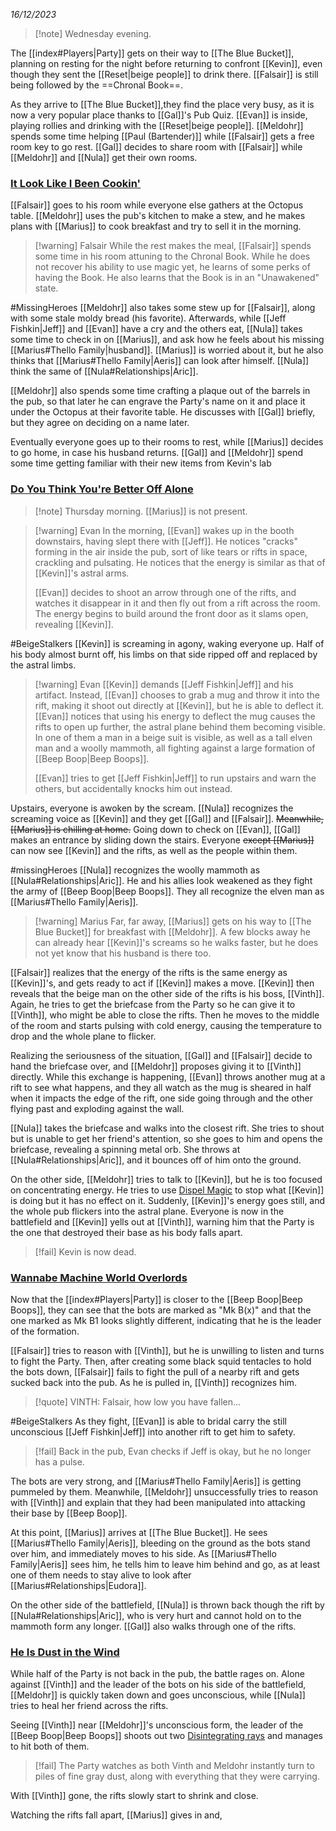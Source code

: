 *16/12/2023*

>[!note]  Wednesday evening.

The [[index#Players|Party]] gets on their way to [[The Blue Bucket]], planning on resting for the night before returning to confront [[Kevin]], even though they sent the [[Reset|beige people]] to drink there. [[Falsair]] is still being followed by the ==Chronal Book==.

As they arrive to [[The Blue Bucket]],they find the place very busy, as it is now a very popular place thanks to [[Gal]]'s Pub Quiz. [[Evan]] is inside, playing rollies and drinking with the [[Reset|beige people]]. [[Meldohr]] spends some time helping [[Paul (Bartender)]] while [[Falsair]] gets a free room key to go rest. [[Gal]] decides to share room with [[Falsair]] while [[Meldohr]] and [[Nula]] get their own rooms.

### [It Look Like I Been Cookin'](https://www.youtube.com/watch?v=a4NYSwNAo08)

[[Falsair]] goes to his room while everyone else gathers at the Octopus table. [[Meldohr]] uses the pub's kitchen to make a stew, and he makes plans with [[Marius]] to cook breakfast and try to sell it in the morning.

>[!warning] Falsair
> While the rest makes the meal, [[Falsair]] spends some time in his room attuning to the Chronal Book. While he does not recover his ability to use magic yet, he learns of some perks of having the Book. He also learns that the Book is in an "Unawakened" state.
>

#MissingHeroes [[Meldohr]] also takes some stew up for [[Falsair]], along with some stale moldy bread (his favorite). Afterwards, while [[Jeff Fishkin|Jeff]] and [[Evan]] have a cry and the others eat, [[Nula]] takes some time to check in on [[Marius]], and ask how he feels about his missing [[Marius#Thello Family|husband]].
[[Marius]] is worried about it, but he also thinks that [[Marius#Thello Family|Aeris]] can look after himself. [[Nula]] think the same of [[Nula#Relationships|Aric]]. 

[[Meldohr]] also spends some time crafting a plaque out of the barrels in the pub, so that later he can engrave the Party's name on it and place it under the Octopus at their favorite table. He discusses with [[Gal]] briefly, but they agree on deciding on a name later.

Eventually everyone goes up to their rooms to rest, while [[Marius]] decides to go home, in case his husband returns. [[Gal]] and [[Meldohr]] spend some time getting familiar with their new items from Kevin's lab

### [Do You Think You're Better Off Alone](<https://www.youtube.com/watch?v=Lgs9QUtWc3M>)

> [!note] Thursday morning. [[Marius]] is not present.

> [!warning] Evan
> In the morning, [[Evan]] wakes up in the booth downstairs, having slept there with [[Jeff]]. He notices "cracks" forming in the air inside the pub, sort of like tears or rifts in space, crackling and pulsating. He notices that the energy is similar as that of [[Kevin]]'s astral arms. 
> 
> [[Evan]] decides to shoot an arrow through one of the rifts, and watches it disappear in it and then fly out from a rift across the room. The energy begins to build around the front door as it slams open, revealing [[Kevin]].

#BeigeStalkers [[Kevin]] is screaming in agony, waking everyone up. Half of his body almost burnt off, his limbs on that side ripped off and replaced by the astral limbs.

> [!warning] Evan
> [[Kevin]] demands [[Jeff Fishkin|Jeff]] and his artifact. Instead, [[Evan]] chooses to grab a mug and throw it into the rift, making it shoot out directly at [[Kevin]], but he is able to deflect it. [[Evan]] notices that using his energy to deflect the mug causes the rifts to open up further, the astral plane behind them becoming visible. In one of them a man in a beige suit is visible, as well as a tall elven man and a woolly mammoth, all fighting against a large formation of [[Beep Boop|Beep Boops]]. 
>
> [[Evan]] tries to get [[Jeff Fishkin|Jeff]] to run upstairs and warn the others, but accidentally knocks him out instead. 
> 

Upstairs, everyone is awoken by the scream. [[Nula]] recognizes the screaming voice as [[Kevin]] and they get [[Gal]] and [[Falsair]]. ~~Meanwhile, [[Marius]] is chilling at home.~~ Going down to check on [[Evan]], [[Gal]] makes an entrance by sliding down the stairs. Everyone ~~except [[Marius]]~~ can now see [[Kevin]] and the rifts, as well as the people within them. 

#missingHeroes [[Nula]] recognizes the woolly mammoth as [[Nula#Relationships|Aric]]. He and his allies look weakened as they fight the army of [[Beep Boop|Beep Boops]]. They all recognize the elven man as [[Marius#Thello Family|Aeris]]. 

> [!warning] Marius
> Far, far away, [[Marius]] gets on his way to [[The Blue Bucket]] for breakfast with [[Meldohr]]. A few blocks away he can already hear [[Kevin]]'s screams so he walks faster, but he does not yet  know that his husband is there too.
> 

[[Falsair]] realizes that the energy of the rifts is the same energy as [[Kevin]]'s, and gets ready to act if [[Kevin]] makes a move. [[Kevin]] then reveals that the beige man on the other side of the rifts is his boss, [[Vinth]]. Again, he tries to get the briefcase from the Party so he can give it to [[Vinth]], who might be able to close the rifts. Then he moves to the middle of the room and starts pulsing with cold energy, causing the temperature to drop and the whole plane to flicker. 

Realizing the seriousness of the situation, [[Gal]] and [[Falsair]] decide to hand the briefcase over, and [[Meldohr]] proposes giving it to [[Vinth]] directly. While this exchange is happening, [[Evan]] throws another mug at a rift to see what happens, and they all watch as the mug is sheared in half when it impacts the edge of the rift, one side going through and the other flying past and exploding against the wall.

[[Nula]] takes the briefcase and walks into the closest rift. She tries to shout but is unable to get her friend's attention, so she goes to him and opens the briefcase, revealing a spinning metal orb. She throws at [[Nula#Relationships|Aric]], and it bounces off of him onto the ground. 

On the other side, [[Meldohr]] tries to talk to [[Kevin]], but he is too focused on concentrating energy. He tries to use [Dispel Magic](https://roll20.net/compendium/dnd5e/Dispel%20Magic#content) to stop what [[Kevin]] is doing but it has no effect on it. Suddenly, [[Kevin]]'s energy goes still, and the whole pub flickers into the astral plane. Everyone is now in the battlefield and [[Kevin]] yells out at [[Vinth]], warning him that the Party is the one that destroyed their base as his body falls apart.

>[!fail] Kevin is now dead.

### [Wannabe Machine World Overlords](https://www.youtube.com/watch?v=iAu-543810Y)

Now that the [[index#Players|Party]] is closer to the [[Beep Boop|Beep Boops]], they can see that the bots are marked as "Mk B(x)" and that the one marked as Mk B1 looks slightly different, indicating that he is the leader of the formation.

[[Falsair]] tries to reason with [[Vinth]], but he is unwilling to listen and turns to fight the Party. Then, after creating some black squid tentacles to hold the bots down, [[Falsair]] fails to fight the pull of a nearby rift and gets sucked back into the pub. As he is pulled in, [[Vinth]] recognizes him.

> [!quote]
> VINTH: Falsair, how low you have fallen...

#BeigeStalkers As they fight, [[Evan]] is able to bridal carry the still unconscious [[Jeff Fishkin|Jeff]] into another rift to get him to safety.

>[!fail] Back in the pub, Evan checks if Jeff is okay, but he no longer has a pulse.

The bots are very strong, and [[Marius#Thello Family|Aeris]] is getting pummeled by them. Meanwhile, [[Meldohr]] unsuccessfully tries to reason with [[Vinth]] and explain that they had been manipulated into attacking their base by [[Beep Boop]]. 

At this point, [[Marius]] arrives at [[The Blue Bucket]]. He sees [[Marius#Thello Family|Aeris]], bleeding on the ground as the bots stand over him, and immediately moves to his side. As [[Marius#Thello Family|Aeris]] sees him, he tells him to leave him behind and go, as at least one of them needs to stay alive to look after [[Marius#Relationships|Eudora]].

On the other side of the battlefield, [[Nula]] is thrown back though the rift by [[Nula#Relationships|Aric]], who is very hurt and cannot hold on to the mammoth form any longer. [[Gal]] also walks through one of the rifts.

### [He Is Dust in the Wind](https://www.youtube.com/watch?v=tH2w6Oxx0kQ)

While half of the Party is not back in the pub, the battle rages on. Alone against [[Vinth]] and the leader of the bots on his side of the battlefield, [[Meldohr]] is quickly taken down and goes unconscious, while [[Nula]] tries to heal her friend across the rifts.

Seeing [[Vinth]] near [[Meldohr]]'s unconscious form, the leader of the [[Beep Boop|Beep Boops]] shoots out two [Disintegrating rays](https://roll20.net/compendium/dnd5e/Disintegrate#content) and manages to hit both of them.

> [!fail] The Party watches as both Vinth and Meldohr instantly turn to piles of fine gray dust, along with everything that they were carrying.

With [[Vinth]] gone, the rifts slowly start to shrink and close. 

Watching the rifts fall apart, [[Marius]] gives in and, 